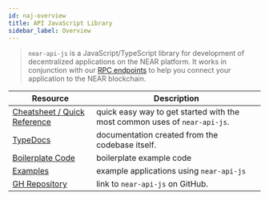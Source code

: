 ```yaml
---
id: naj-overview
title: API JavaScript Library
sidebar_label: Overview
---
```


> `near-api-js` is a JavaScript/TypeScript library for development of decentralized applications on the NEAR platform. It works in conjunction with our [RPC endpoints](/docs/api/rpc) to help you connect your application to the NEAR blockchain.

| Resource                                                                    | Description                                                               |
| --------------------------------------------------------------------------- | ------------------------------------------------------------------------- |
| [Cheatsheet / Quick Reference](/docs/api/naj-quick-reference) | quick easy way to get started with the most common uses of `near-api-js`. |
| [TypeDocs](https://near.github.io/near-api-js/)                             | documentation created from the codebase itself.                           |
| [Boilerplate Code](https://github.com/near-apps/nearbp)                     | boilerplate example code                                                  |
| [Examples](https://examples.near.org/)                                      | example applications using `near-api-js`                                  |
| [GH Repository](https://github.com/near/near-api-js/)                       | link to `near-api-js` on GitHub.                                          |
